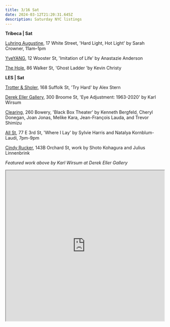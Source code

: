 ```yaml
---
title: 3/16 Sat
date: 2024-03-12T21:20:31.645Z
description: Saturday NYC listings
---
```

**T﻿ribeca | Sat**

[Luhring Augustine](https://www.luhringaugustine.com/exhibitions/sarah-crowner), 17 White Street, 'Hard Light, Hot Light' by Sarah Crowner, 11am–1pm

[YveYANG](http://yveyang.com/), 12 Wooster St, 'Imitation of Life' by Anastazie Anderson

[The Hole](https://thehole.com/exhibitions/kevin-christy-ghost-ladder), 86 Walker St, 'Ghost Ladder 'by Kevin Christy

**L﻿ES | Sat**

[Trotter & Sholer](https://trotterandsholer.com/exhibitions/33-try-hard-alex-stern/), 168 Suffolk St, 'Try Hard' by Alex Stern

[Derek Eller Gallery](https://www.derekeller.com/exhibitions/karl-wirsum5), 300 Broome St, 'Eye Adjustment: 1963-2020' by Karl Wirsum

[Clearing](https://www.c-l-e-a-r-i-n-g.com/exhibitions/black-box-theater/), 260 Bowery, 'Black Box Theater' by Kenneth Bergfeld, Cheryl Donegan, Joan Jonas, Melike Kara, Jean-François Lauda, and Trevor Shimizu

[All St](https://allstnyc.com/), 77 E 3rd St, 'Where I Lay' by Sylvie Harris and Natalya Kornblum-Laudi, 7pm-9pm

[Cindy Rucker](https://www.cindyruckergallery.com/), 143B Orchard St, work by Shoto Kohagura and Julius Linnenbrink

*F﻿eatured work above by Karl Wirsum at Derek Eller Gallery*

<iframe src="https://www.google.com/maps/d/u/1/embed?mid=1m46a3fy2I0gDb41PDFWlp_fhiPgq3AU&ehbc=2E312F" width="100%" height="480"></iframe>